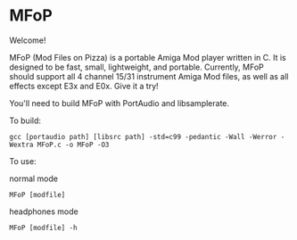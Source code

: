 MFoP
=====
Welcome!

MFoP (Mod Files on Pizza) is a portable Amiga Mod player written in C. It is designed to be fast, small, lightweight, and portable.
Currently, MFoP should support all 4 channel 15/31 instrument Amiga Mod files, as well as all effects except E3x and E0x. Give it a try!

You'll need to build MFoP with PortAudio and libsamplerate.

To build: 
```
gcc [portaudio path] [libsrc path] -std=c99 -pedantic -Wall -Werror -Wextra MFoP.c -o MFoP -O3
```

To use:

normal mode
```
MFoP [modfile]
```
headphones mode
```
MFoP [modfile] -h
```
